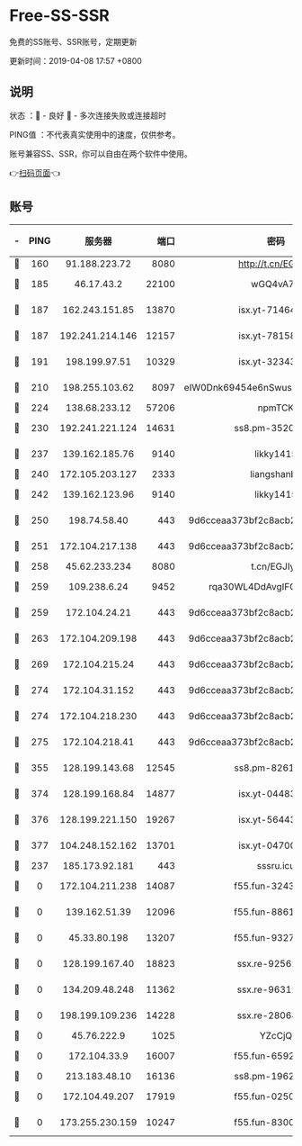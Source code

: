 # Free-SS-SSR

免费的SS账号、SSR账号，定期更新

更新时间：2019-04-08 17:57 +0800

## 说明

状态     ：🙂 - 良好 🙁 - 多次连接失败或连接超时

PING值   ：不代表真实使用中的速度，仅供参考。

账号兼容SS、SSR，你可以自由在两个软件中使用。

👉[扫码页面](https://liesauer.github.io/Free-SS-SSR/)👈

## 账号

|-|PING|服务器|端口|密码|加密方式|区域|
|:----:|:----:|:-----:|-----:|:----:|:----:|:----:|
|🙂|160|91.188.223.72|8080|http://t.cn/EGJIyrl|rc4-md5|RU|
|🙂|185|46.17.43.2|22100|wGQ4vA7D|aes-256-gcm|RU|
|🙂|187|162.243.151.85|13870|isx.yt-71464453|aes-256-cfb|US|
|🙂|187|192.241.214.146|12157|isx.yt-78158040|aes-256-cfb|US|
|🙂|191|198.199.97.51|10329|isx.yt-32343911|aes-256-cfb|US|
|🙂|210|198.255.103.62|8097|eIW0Dnk69454e6nSwuspv9DmS201tQ0D|aes-256-cfb|US|
|🙂|224|138.68.233.12|57206|npmTCK|rc4-md5|US|
|🙂|230|192.241.221.124|14631|ss8.pm-35207592|aes-256-cfb|US|
|🙂|237|139.162.185.76|9140|likky1415|aes-256-cfb|DE|
|🙂|240|172.105.203.127|2333|liangshanbo|chacha20|JP|
|🙂|242|139.162.123.96|9140|likky1415|aes-256-cfb|JP|
|🙂|250|198.74.58.40|443|9d6cceaa373bf2c8acb22e60b6a58be6|aes-256-cfb|US|
|🙂|251|172.104.217.138|443|9d6cceaa373bf2c8acb22e60b6a58be6|aes-256-cfb|US|
|🙂|258|45.62.233.234|8080|t.cn/EGJIyrl|rc4-md5|CA|
|🙂|259|109.238.6.24|9452|rqa30WL4DdAvgIFG6Fs3znzTa|aes-256-cfb|FR|
|🙂|259|172.104.24.21|443|9d6cceaa373bf2c8acb22e60b6a58be6|aes-256-cfb|US|
|🙂|263|172.104.209.198|443|9d6cceaa373bf2c8acb22e60b6a58be6|aes-256-cfb|US|
|🙂|269|172.104.215.24|443|9d6cceaa373bf2c8acb22e60b6a58be6|aes-256-cfb|US|
|🙂|274|172.104.31.152|443|9d6cceaa373bf2c8acb22e60b6a58be6|aes-256-cfb|US|
|🙂|274|172.104.218.230|443|9d6cceaa373bf2c8acb22e60b6a58be6|aes-256-cfb|US|
|🙂|275|172.104.218.41|443|9d6cceaa373bf2c8acb22e60b6a58be6|aes-256-cfb|US|
|🙂|355|128.199.143.68|12545|ss8.pm-82618687|aes-256-cfb|SG|
|🙂|374|128.199.168.84|14877|isx.yt-04483542|aes-256-cfb|SG|
|🙂|376|128.199.221.150|19267|isx.yt-56443107|aes-256-cfb|SG|
|🙂|377|104.248.152.162|13701|isx.yt-04700164|aes-256-cfb|SG|
|🙂|237|185.173.92.181|443|sssru.icu|rc4-md5|RU|
|🙁|0|172.104.211.238|14087|f55.fun-32438458|aes-256-cfb|US|
|🙁|0|139.162.51.39|12096|f55.fun-88617667|aes-256-cfb|SG|
|🙁|0|45.33.80.198|13207|f55.fun-93270323|aes-256-cfb|US|
|🙁|0|128.199.167.40|18823|ssx.re-92562343|aes-256-cfb|SG|
|🙁|0|134.209.48.248|11362|ssx.re-96312869|aes-256-cfb|US|
|🙁|0|198.199.109.236|14228|ssx.re-28068094|aes-256-cfb|US|
|🙁|0|45.76.222.9|1025|YZcCjQ|rc4-md5|JP|
|🙁|0|172.104.33.9|16007|f55.fun-65922710|aes-256-cfb|SG|
|🙁|0|213.183.48.10|16136|ss8.pm-19627789|rc4-md5|RU|
|🙁|0|172.104.49.207|17919|f55.fun-02500708|aes-256-cfb|SG|
|🙁|0|173.255.230.159|10247|f55.fun-83008054|aes-256-cfb|US|

